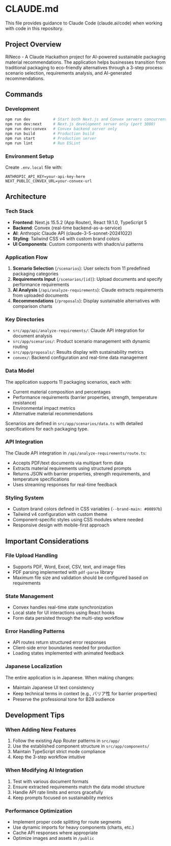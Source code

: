 # CLAUDE.md

This file provides guidance to Claude Code (claude.ai/code) when working with code in this repository.

## Project Overview

RiNeco - A Claude Hackathon project for AI-powered sustainable packaging material recommendations. The application helps businesses transition from traditional packaging to eco-friendly alternatives through a 3-step process: scenario selection, requirements analysis, and AI-generated recommendations.

## Commands

### Development
```bash
npm run dev          # Start both Next.js and Convex servers concurrently
npm run dev:next     # Next.js development server only (port 3000)
npm run dev:convex   # Convex backend server only
npm run build        # Production build
npm run start        # Production server
npm run lint         # Run ESLint
```

### Environment Setup
Create `.env.local` file with:
```
ANTHROPIC_API_KEY=your-api-key-here
NEXT_PUBLIC_CONVEX_URL=your-convex-url
```

## Architecture

### Tech Stack
- **Frontend**: Next.js 15.5.2 (App Router), React 19.1.0, TypeScript 5
- **Backend**: Convex (real-time backend-as-a-service)
- **AI**: Anthropic Claude API (claude-3-5-sonnet-20241022)
- **Styling**: Tailwind CSS v4 with custom brand colors
- **UI Components**: Custom components with shadcn/ui patterns

### Application Flow
1. **Scenario Selection** (`/scenarios`): User selects from 11 predefined packaging categories
2. **Requirements Input** (`/scenarios/[id]`): Upload documents and specify performance requirements
3. **AI Analysis** (`/api/analyze-requirements`): Claude extracts requirements from uploaded documents
4. **Recommendations** (`/proposals`): Display sustainable alternatives with comparison charts

### Key Directories
- `src/app/api/analyze-requirements/`: Claude API integration for document analysis
- `src/app/scenarios/`: Product scenario management with dynamic routing
- `src/app/proposals/`: Results display with sustainability metrics
- `convex/`: Backend configuration and real-time data management

### Data Model
The application supports 11 packaging scenarios, each with:
- Current material composition and percentages
- Performance requirements (barrier properties, strength, temperature resistance)
- Environmental impact metrics
- Alternative material recommendations

Scenarios are defined in `src/app/scenarios/data.ts` with detailed specifications for each packaging type.

### API Integration
The Claude API integration in `/api/analyze-requirements/route.ts`:
- Accepts PDF/text documents via multipart form data
- Extracts material requirements using structured prompts
- Returns JSON with barrier properties, strength requirements, and temperature specifications
- Uses streaming responses for real-time feedback

### Styling System
- Custom brand colors defined in CSS variables (`--brand-main: #00897b`)
- Tailwind v4 configuration with custom theme
- Component-specific styles using CSS modules where needed
- Responsive design with mobile-first approach

## Important Considerations

### File Upload Handling
- Supports PDF, Word, Excel, CSV, text, and image files
- PDF parsing implemented with `pdf-parse` library
- Maximum file size and validation should be configured based on requirements

### State Management
- Convex handles real-time state synchronization
- Local state for UI interactions using React hooks
- Form data persisted through the multi-step workflow

### Error Handling Patterns
- API routes return structured error responses
- Client-side error boundaries needed for production
- Loading states implemented with animated feedback

### Japanese Localization
The entire application is in Japanese. When making changes:
- Maintain Japanese UI text consistency
- Keep technical terms in context (e.g., バリア性 for barrier properties)
- Preserve the professional tone for B2B audience

## Development Tips

### When Adding New Features
1. Follow the existing App Router patterns in `src/app/`
2. Use the established component structure in `src/app/components/`
3. Maintain TypeScript strict mode compliance
4. Keep the 3-step workflow intuitive

### When Modifying AI Integration
1. Test with various document formats
2. Ensure extracted requirements match the data model structure
3. Handle API rate limits and errors gracefully
4. Keep prompts focused on sustainability metrics

### Performance Optimization
- Implement proper code splitting for route segments
- Use dynamic imports for heavy components (charts, etc.)
- Cache API responses where appropriate
- Optimize images and assets in `/public`